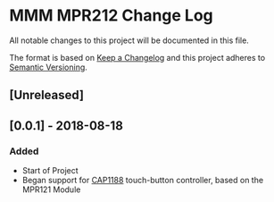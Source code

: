 # MMM MPR212 Change Log
All notable changes to this project will be documented in this file.

The format is based on [Keep a Changelog](http://keepachangelog.com/)
and this project adheres to [Semantic Versioning](http://semver.org/).

## [Unreleased]

## [0.0.1] - 2018-08-18
### Added
- Start of Project
- Began support for [CAP1188](https://www.adafruit.com/products/1602) touch-button controller, based on the MPR121 Module
